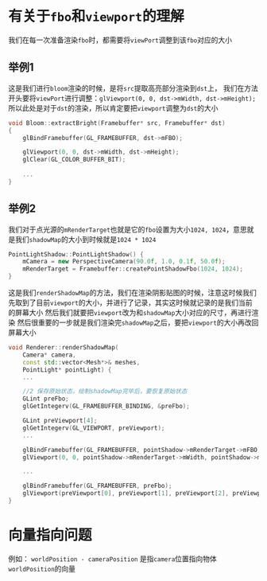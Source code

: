 # 有关于`fbo`和`viewport`的理解
我们在每一次准备渲染`fbo`时，都需要将`viewPort`调整到该`fbo`对应的大小
## 举例1
这是我们进行`bloom`渲染的时候，是将`src`提取高亮部分渲染到`dst`上，
我们在方法开头要将`viewPort`进行调整：`glViewport(0, 0, dst->mWidth, dst->mHeight);`
所以此处是对于`dst`的渲染，所以肯定要把`viewport`调整为`dst`的大小
```cpp
void Bloom::extractBright(Framebuffer* src, Framebuffer* dst)
{
	glBindFramebuffer(GL_FRAMEBUFFER, dst->mFBO);

	glViewport(0, 0, dst->mWidth, dst->mHeight);
	glClear(GL_COLOR_BUFFER_BIT);
	
	...
}
```

## 举例2
我们对于点光源的`mRenderTarget`也就是它的`fbo`设置为大小`1024, 1024`，意思就是我们`shadowMap`的大小到时候就是`1024 * 1024`
```cpp
PointLightShadow::PointLightShadow() {
	mCamera = new PerspectiveCamera(90.0f, 1.0, 0.1f, 50.0f);
	mRenderTarget = Framebuffer::createPointShadowFbo(1024, 1024);
}

```
这是我们`renderShadowMap`的方法，我们在渲染阴影贴图的时候，注意这时候我们先取到了目前`viewport`的大小，并进行了记录，其实这时候就记录的是我们当前的屏幕大小
然后我们就要把`viewport`改为和`shadowMap`大小对应的尺寸，再进行渲染
然后很重要的一步就是我们渲染完`shadowMap`之后，要把`viewport`的大小再改回屏幕大小
```cpp
void Renderer::renderShadowMap(
	Camera* camera,
	const std::vector<Mesh*>& meshes, 
	PointLight* pointLight) {
	...

	//2 保存原始状态，绘制shadowMap完毕后，要恢复原始状态
	GLint preFbo;
	glGetIntegerv(GL_FRAMEBUFFER_BINDING, &preFbo);

	GLint preViewport[4];
	glGetIntegerv(GL_VIEWPORT, preViewport);
	...

	glBindFramebuffer(GL_FRAMEBUFFER, pointShadow->mRenderTarget->mFBO);
	glViewport(0, 0, pointShadow->mRenderTarget->mWidth, pointShadow->mRenderTarget->mHeight);

	...

	glBindFramebuffer(GL_FRAMEBUFFER, preFbo);
	glViewport(preViewport[0], preViewport[1], preViewport[2], preViewport[3]);
}
```

# 向量指向问题
例如：
`worldPosition - cameraPosition`
是指`camera`位置指向物体`worldPosition`的向量
<!--stackedit_data:
eyJoaXN0b3J5IjpbNDAwNDQxMzkxLC05MDAyMzQyNjgsLTIxMD
IxODU2NzVdfQ==
-->